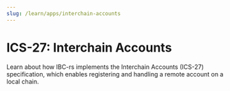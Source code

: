 ```yaml
---
slug: /learn/apps/interchain-accounts
---
```


# ICS-27: Interchain Accounts

Learn about how IBC-rs implements the Interchain Accounts (ICS-27)
specification, which enables registering and handling a remote account on a
local chain.
